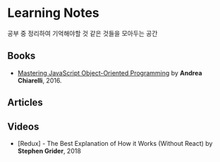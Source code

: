 # Learning Notes

공부 중 정리하여 기억해야할 것 같은 것들을 모아두는 공간

## Books

-   [Mastering JavaScript Object-Oriented Programming](books/Mastering%20JavaScript%20Object-Oriented%20Programming) by **Andrea Chiarelli**, 2016.

## Articles

## Videos

-   [Redux] - The Best Explanation of How it Works (Without React) by **Stephen Grider**, 2018
